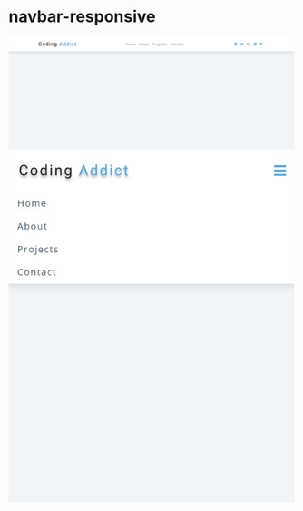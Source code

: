 # navbar-responsive

<img src="./img/screenshot-navbar.jpeg" alt="projeto"/>
<img src="./img/screenshot-navbar-responsive.jpeg" alt="projeto"/>